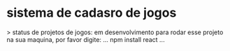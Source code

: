 <h1> sistema de cadasro de jogos </h1>
> status de projetos de jogos: em desenvolvimento 
para rodar esse projeto na sua maquina, por favor digite: 
...
npm install react
...
 
